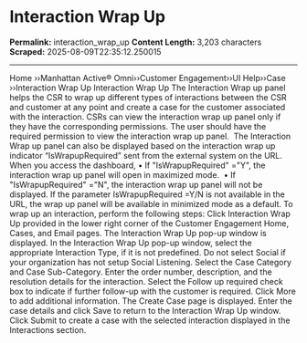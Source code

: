 # Interaction Wrap Up

**Permalink:** interaction_wrap_up
**Content Length:** 3,203 characters
**Scraped:** 2025-08-09T22:35:12.250015

---

Home &rsaquo;&rsaquo;Manhattan Active® Omni&rsaquo;&rsaquo;Customer Engagement&rsaquo;&rsaquo;UI Help&rsaquo;&rsaquo;Case ››Interaction Wrap Up Interaction Wrap Up The Interaction Wrap up panel helps the CSR to wrap up different types of interactions between the CSR and customer at any point and create a case for the customer associated with the interaction. CSRs can view the interaction wrap up panel only if they have the corresponding permissions. The user should have the required&nbsp;permission to view the interaction wrap up panel.&nbsp; The Interaction Wrap up panel can also be&nbsp;displayed based on the interaction wrap up indicator &ldquo;IsWrapupRequired&rdquo; sent from the external system on the URL. When you access the dashboard, &bull; If &quot;IsWrapupRequired&quot; =&quot;Y&quot;, the interaction wrap up panel will open in maximized mode.&nbsp; &bull; If &quot;IsWrapupRequired&quot; =&quot;N&quot;, the interaction wrap up panel will not be displayed. If the parameter&nbsp;IsWrapupRequired&nbsp;=Y/N is not available in the URL, the wrap up panel will be available in minimized mode as a default. To wrap up an interaction, perform the following steps: Click Interaction Wrap Up provided in the lower right corner of the Customer Engagement Home, Cases, and Email pages. The Interaction Wrap Up pop-up window is displayed. In the&nbsp;Interaction Wrap&nbsp;Up&nbsp;pop-up window, select the appropriate&nbsp;Interaction Type,&nbsp;if it is not predefined.&nbsp;Do not select Social if your organization has not setup Social Listening. Select the Case Category and Case Sub-Category. Enter the&nbsp;order number, description, and the resolution details for the interaction. Select the Follow up required check box to indicate if further follow-up with the customer is required. Click More to add additional information. The Create Case page is displayed. Enter the case details and click Save to return to the Interaction Wrap Up window. Click Submit to create a case with the selected interaction displayed in the Interactions section.